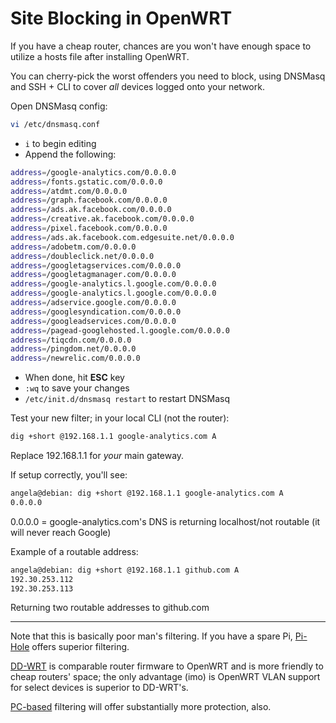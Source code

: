 # Site Blocking in OpenWRT
If you have a cheap router, chances are you won't have enough space to utilize a hosts file after installing OpenWRT.

You can cherry-pick the worst offenders you need to block, using DNSMasq and SSH + CLI to cover *all* devices logged onto your network.

Open DNSMasq config:
```bash
vi /etc/dnsmasq.conf
```

- `i` to begin editing
- Append the following:
```bash
address=/google-analytics.com/0.0.0.0
address=/fonts.gstatic.com/0.0.0.0
address=/atdmt.com/0.0.0.0
address=/graph.facebook.com/0.0.0.0
address=/ads.ak.facebook.com/0.0.0.0
address=/creative.ak.facebook.com/0.0.0.0
address=/pixel.facebook.com/0.0.0.0
address=/ads.ak.facebook.com.edgesuite.net/0.0.0.0
address=/adobetm.com/0.0.0.0
address=/doubleclick.net/0.0.0.0
address=/googletagservices.com/0.0.0.0
address=/googletagmanager.com/0.0.0.0
address=/google-analytics.l.google.com/0.0.0.0
address=/google-analytics.l.google.com/0.0.0.0
address=/adservice.google.com/0.0.0.0
address=/googlesyndication.com/0.0.0.0
address=/googleadservices.com/0.0.0.0
address=/pagead-googlehosted.l.google.com/0.0.0.0
address=/tiqcdn.com/0.0.0.0
address=/pingdom.net/0.0.0.0
address=/newrelic.com/0.0.0.0
```
- When done, hit **ESC** key
- `:wq` to save your changes
- `/etc/init.d/dnsmasq restart` to restart DNSMasq

Test your new filter; in your local CLI (not the router):
```bash
dig +short @192.168.1.1 google-analytics.com A
```
Replace 192.168.1.1 for *your* main gateway.

If setup correctly, you'll see:
```bash
angela@debian: dig +short @192.168.1.1 google-analytics.com A
0.0.0.0
```

0.0.0.0 = google-analytics.com's DNS is returning localhost/not routable (it will never reach Google)

Example of a routable address:
```bash
angela@debian: dig +short @192.168.1.1 github.com A
192.30.253.112
192.30.253.113
```

Returning two routable addresses to github.com

***
Note that this is basically poor man's filtering.  If you have a spare Pi, [Pi-Hole](https://pi-hole.net/) offers superior filtering.

[DD-WRT](https://dd-wrt.com/) is comparable router firmware to OpenWRT and is more friendly to cheap routers' space; the only advantage (imo) is OpenWRT VLAN support for select devices is superior to DD-WRT's.

[PC-based](https://github.com/angela-d/autohosts) filtering will offer substantially more protection, also.
